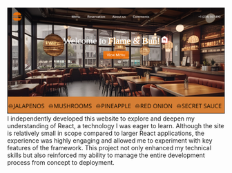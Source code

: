 ![GitHub Logo](public/images/Screenshot%202024-08-14%20164032ау.png)
I independently developed this website to explore and deepen my understanding of React, a technology I was eager to learn. Although the site is relatively small in scope compared to larger React applications, the experience was highly engaging and allowed me to experiment with key features of the framework. This project not only enhanced my technical skills but also reinforced my ability to manage the entire development process from concept to deployment.
